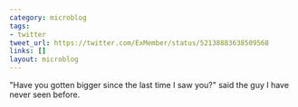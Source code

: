 ```yaml
---
category: microblog
tags:
- twitter
tweet_url: https://twitter.com/ExMember/status/52138883638509568
links: []
layout: microblog
---
```

"Have you gotten bigger since the last time I saw you?" said the guy I have never seen before.

